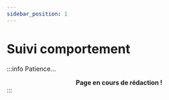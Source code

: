 ```yaml
---
sidebar_position: 1
---
```


# Suivi comportement

:::info Patience...
**<center>Page en cours de rédaction !</center>**
:::
